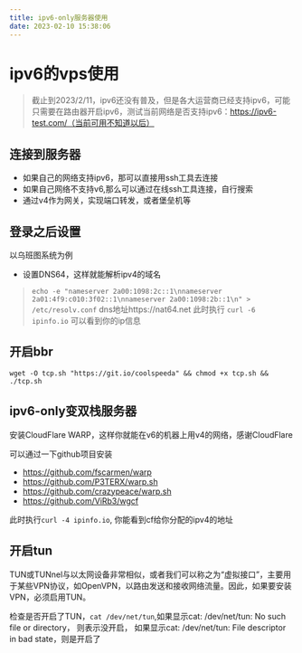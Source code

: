 ```yaml
---
title: ipv6-only服务器使用
date: 2023-02-10 15:38:06
---
```



# ipv6的vps使用

> 截止到2023/2/11，ipv6还没有普及，但是各大运营商已经支持ipv6，可能只需要在路由器开启ipv6，测试当前网络是否支持ipv6：https://ipv6-test.com/（当前可用不知道以后）


## 连接到服务器

* 如果自己的网络支持ipv6，那可以直接用ssh工具去连接
* 如果自己网络不支持v6,那么可以通过在线ssh工具连接，自行搜索
* 通过v4作为网关，实现端口转发，或者堡垒机等

## 登录之后设置

以乌班图系统为例

* 设置DNS64，这样就能解析ipv4的域名
> `echo -e "nameserver 2a00:1098:2c::1\nnameserver 2a01:4f9:c010:3f02::1\nnameserver 2a00:1098:2b::1\n" > /etc/resolv.conf`
> dns地址https://nat64.net
此时执行 `curl -6 ipinfo.io` 可以看到你的ip信息


## 开启bbr

`wget -O tcp.sh "https://git.io/coolspeeda" && chmod +x tcp.sh && ./tcp.sh`

## ipv6-only变双栈服务器

安装CloudFlare WARP，这样你就能在v6的机器上用v4的网络，感谢CloudFlare

可以通过一下github项目安装

- https://github.com/fscarmen/warp 
- https://github.com/P3TERX/warp.sh
- https://github.com/crazypeace/warp.sh
- https://github.com/ViRb3/wgcf

此时执行`curl -4 ipinfo.io`, 你能看到cf给你分配的ipv4的地址


## 开启tun
TUN或TUNnel与以太网设备非常相似，或者我们可以称之为“虚拟接口”，主要用于某些VPN协议，如OpenVPN，以路由发送和接收网络流量。因此，如果要安装VPN，必须启用TUN。


检查是否开启了TUN，`cat /dev/net/tun`,如果显示cat: /dev/net/tun: No such file or directory， 则表示没开启， 如果显示cat: /dev/net/tun: File descriptor in bad state，则是开启了






























































